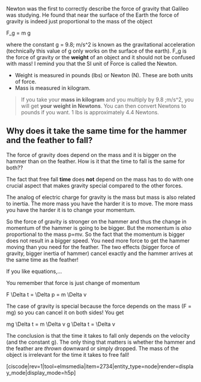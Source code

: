 Newton was the first to correctly describe the force of gravity that Galileo was studying. He found that near the surface of the Earth the force of gravity is indeed just proportional to the mass of the object

<lrn-math> F_g = m g</lrn-math>

where the constant <lrn-math>g = 9.8\; m/s^2</lrn-math> is known as the gravitational acceleration (technically this value of <lrn-math>g</lrn-math> only works on the surface of the earth). <lrn-math>F_g</lrn-math> is the force of gravity or the **weight** of an object and it should not be confused with mass! I remind you that the SI unit of Force is called the Newton. 

- Weight is measured in pounds (lbs) or Newton (N). These are both units of force.
- Mass is measured in kilogram.

> If you take your **mass in kilogram** and you multiply by <lrn-math>9.8 \;m/s^2</lrn-math>, you will get **your weight in Newtons**. You can then convert Newtons to pounds if you want. 1 lbs is approximately 4.4 Newtons.

## Why does it take the same time for the hammer and the feather to fall?

The force of gravity does depend on the mass and it is bigger on the hammer than on the feather. How is it that the time to fall is the same for both??

The fact that free fall **time** does **not** depend on the mass has to do with one crucial aspect that makes gravity special compared to the other forces.

The analog of electric charge for gravity is the mass but mass is also related to inertia. The more mass you have the harder it is to move. The more mass you have the harder it is to change your momentum.

So the force of gravity is stronger on the hammer and thus the change in momentum of the hammer is going to be bigger. But the momentum is *also* proportional to the mass <lrn-math>p=mv</lrn-math>. So the fact that the momentum is bigger does not result in a bigger speed. You need more force to get the hammer moving than you need for the feather. The two effects (bigger force of gravity, bigger inertia of hammer) cancel exactly and the hammer arrives at the same time as the feather!

If you like equations,...

You remember that force is just change of momentum

<lrn-math> F \Delta t = \Delta p = m \Delta v</lrn-math>

The case of gravity is special because the force depends on the mass <lrn-math>(F = mg)</lrn-math> so you can cancel it on both sides! You get

<lrn-math> mg \Delta t = m \Delta v </lrn-math> 
<lrn-math> g \Delta t = \Delta v </lrn-math>

The conclusion is that the time it takes to fall only depends on the velocity (and the constant g). The only thing that matters is whether the hammer and the feather are *thrown* downward or simply dropped. The mass of the object is irrelevant for the time it takes to free fall!

[ciscode|rev=1|tool=elmsmedia|item=2734|entity_type=node|render=display_mode|display_mode=h5p]